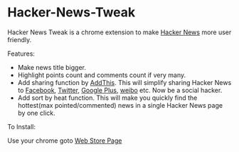Hacker-News-Tweak
=================

Hacker News Tweak is a chrome extension to make [Hacker News](//news.ycombinator.com) more user friendly.

Features:

* Make news title bigger.
* Highlight points count and comments count if very many.
* Add sharing function by [AddThis](//addthis.com).
  This will simplify sharing Hacker News to [Facebook](//www.facebook.com), [Twitter](//twitter.com), [Google Plus](//plus.google.com), [weibo](http://weibo.com) etc. Now be a social hacker.
* Add sort by heat function. 
  This will make you quickly find the hottest(max pointed/commented) news in a single Hacker News page by one click.

To Install:

Use your chrome goto [Web Store Page](https://chrome.google.com/webstore/detail/hacker-news-tweak/egohkpmjomkefbidmbkjiefkihenmkck)

